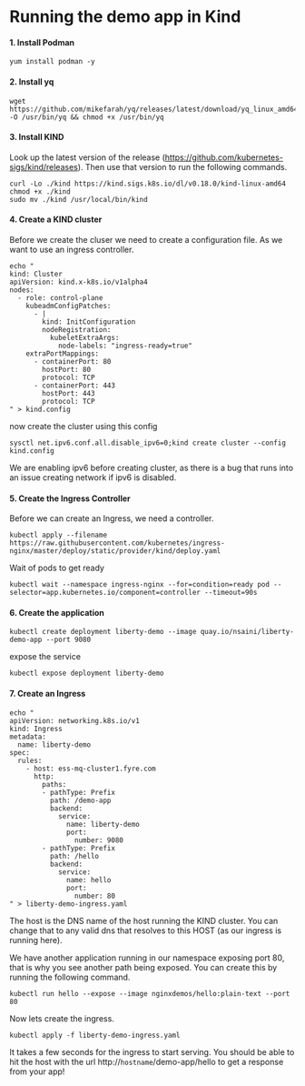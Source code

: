 # Running the demo app in Kind

#### 1. Install Podman
```
yum install podman -y
```

#### 2. Install yq
```
wget https://github.com/mikefarah/yq/releases/latest/download/yq_linux_amd64 -O /usr/bin/yq && chmod +x /usr/bin/yq
```

#### 3. Install KIND

Look up the latest version of the release (https://github.com/kubernetes-sigs/kind/releases). Then use that version to run the following commands.

```
curl -Lo ./kind https://kind.sigs.k8s.io/dl/v0.18.0/kind-linux-amd64
chmod +x ./kind
sudo mv ./kind /usr/local/bin/kind
```

#### 4. Create a KIND cluster

Before we create the cluser we need to create a configuration file. As we want to use an ingress controller.
```
echo "
kind: Cluster
apiVersion: kind.x-k8s.io/v1alpha4
nodes:
  - role: control-plane
    kubeadmConfigPatches:
      - |
        kind: InitConfiguration
        nodeRegistration:
          kubeletExtraArgs:
            node-labels: "ingress-ready=true"
    extraPortMappings:
      - containerPort: 80
        hostPort: 80
        protocol: TCP
      - containerPort: 443
        hostPort: 443
        protocol: TCP
" > kind.config
```
now create the cluster using this config
```
sysctl net.ipv6.conf.all.disable_ipv6=0;kind create cluster --config kind.config
```
We are enabling ipv6 before creating cluster, as there is a bug that runs into an issue creating network if ipv6 is disabled.


#### 5. Create the Ingress Controller

Before we can create an Ingress, we need a controller.
```
kubectl apply --filename https://raw.githubusercontent.com/kubernetes/ingress-nginx/master/deploy/static/provider/kind/deploy.yaml
```
Wait of pods to get ready
```
kubectl wait --namespace ingress-nginx --for=condition=ready pod --selector=app.kubernetes.io/component=controller --timeout=90s
```

#### 6. Create the application

```
kubectl create deployment liberty-demo --image quay.io/nsaini/liberty-demo-app --port 9080
```
expose the service
```
kubectl expose deployment liberty-demo
```

#### 7. Create an Ingress
```
echo "
apiVersion: networking.k8s.io/v1
kind: Ingress
metadata:
  name: liberty-demo
spec:
  rules:
    - host: ess-mq-cluster1.fyre.com
      http:
        paths:
        - pathType: Prefix
          path: /demo-app
          backend:
            service: 
              name: liberty-demo
              port:
                number: 9080
        - pathType: Prefix
          path: /hello
          backend:
            service: 
              name: hello
              port:
                number: 80
" > liberty-demo-ingress.yaml
```
The host is the DNS name of the host running the KIND cluster. You can change that to any valid dns that resolves to this HOST (as our ingress is running here).

We have another application running in our namespace exposing port 80, that is why you see another path being exposed. You can create this by running the following command.
```
kubectl run hello --expose --image nginxdemos/hello:plain-text --port 80
```

Now lets create the ingress.
```
kubectl apply -f liberty-demo-ingress.yaml
```

It takes a few seconds for the ingress to start serving. You should be able to hit the host with the url http://`hostname`/demo-app/hello to get a response from your app!
  
